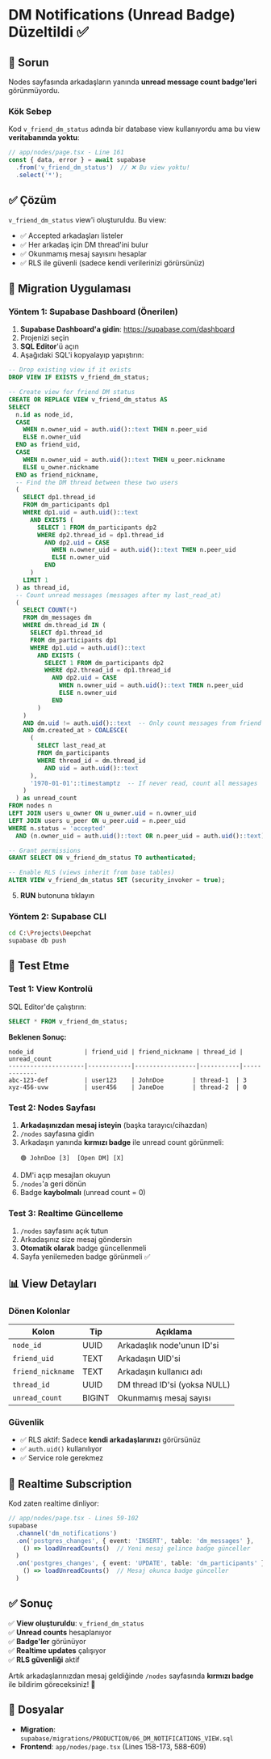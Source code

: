 # DM Notifications (Unread Badge) Düzeltildi ✅

## 🐛 Sorun

Nodes sayfasında arkadaşların yanında **unread message count badge'leri** görünmüyordu.

### Kök Sebep

Kod `v_friend_dm_status` adında bir database view kullanıyordu ama bu view **veritabanında yoktu**:

```typescript
// app/nodes/page.tsx - Line 161
const { data, error } = await supabase
  .from('v_friend_dm_status')  // ❌ Bu view yoktu!
  .select('*');
```

## ✅ Çözüm

`v_friend_dm_status` view'i oluşturuldu. Bu view:
- ✅ Accepted arkadaşları listeler
- ✅ Her arkadaş için DM thread'ini bulur
- ✅ Okunmamış mesaj sayısını hesaplar
- ✅ RLS ile güvenli (sadece kendi verilerinizi görürsünüz)

## 📝 Migration Uygulaması

### Yöntem 1: Supabase Dashboard (Önerilen)

1. **Supabase Dashboard'a gidin**: https://supabase.com/dashboard
2. Projenizi seçin
3. **SQL Editor**'ü açın
4. Aşağıdaki SQL'i kopyalayıp yapıştırın:

```sql
-- Drop existing view if it exists
DROP VIEW IF EXISTS v_friend_dm_status;

-- Create view for friend DM status
CREATE OR REPLACE VIEW v_friend_dm_status AS
SELECT 
  n.id as node_id,
  CASE 
    WHEN n.owner_uid = auth.uid()::text THEN n.peer_uid 
    ELSE n.owner_uid 
  END as friend_uid,
  CASE 
    WHEN n.owner_uid = auth.uid()::text THEN u_peer.nickname
    ELSE u_owner.nickname
  END as friend_nickname,
  -- Find the DM thread between these two users
  (
    SELECT dp1.thread_id 
    FROM dm_participants dp1
    WHERE dp1.uid = auth.uid()::text
      AND EXISTS (
        SELECT 1 FROM dm_participants dp2 
        WHERE dp2.thread_id = dp1.thread_id 
          AND dp2.uid = CASE 
            WHEN n.owner_uid = auth.uid()::text THEN n.peer_uid 
            ELSE n.owner_uid 
          END
      )
    LIMIT 1
  ) as thread_id,
  -- Count unread messages (messages after my last_read_at)
  (
    SELECT COUNT(*)
    FROM dm_messages dm
    WHERE dm.thread_id IN (
      SELECT dp1.thread_id 
      FROM dm_participants dp1
      WHERE dp1.uid = auth.uid()::text
        AND EXISTS (
          SELECT 1 FROM dm_participants dp2 
          WHERE dp2.thread_id = dp1.thread_id 
            AND dp2.uid = CASE 
              WHEN n.owner_uid = auth.uid()::text THEN n.peer_uid 
              ELSE n.owner_uid 
            END
        )
    )
    AND dm.uid != auth.uid()::text  -- Only count messages from friend
    AND dm.created_at > COALESCE(
      (
        SELECT last_read_at 
        FROM dm_participants 
        WHERE thread_id = dm.thread_id 
          AND uid = auth.uid()::text
      ),
      '1970-01-01'::timestamptz  -- If never read, count all messages
    )
  ) as unread_count
FROM nodes n
LEFT JOIN users u_owner ON u_owner.uid = n.owner_uid
LEFT JOIN users u_peer ON u_peer.uid = n.peer_uid
WHERE n.status = 'accepted'
  AND (n.owner_uid = auth.uid()::text OR n.peer_uid = auth.uid()::text);

-- Grant permissions
GRANT SELECT ON v_friend_dm_status TO authenticated;

-- Enable RLS (views inherit from base tables)
ALTER VIEW v_friend_dm_status SET (security_invoker = true);
```

5. **RUN** butonuna tıklayın

### Yöntem 2: Supabase CLI

```bash
cd C:\Projects\Deepchat
supabase db push
```

## 🧪 Test Etme

### Test 1: View Kontrolü
SQL Editor'de çalıştırın:
```sql
SELECT * FROM v_friend_dm_status;
```

**Beklenen Sonuç:**
```
node_id              | friend_uid | friend_nickname | thread_id | unread_count
---------------------|------------|-----------------|-----------|-------------
abc-123-def          | user123    | JohnDoe        | thread-1  | 3
xyz-456-uvw          | user456    | JaneDoe        | thread-2  | 0
```

### Test 2: Nodes Sayfası

1. **Arkadaşınızdan mesaj isteyin** (başka tarayıcı/cihazdan)
2. `/nodes` sayfasına gidin
3. Arkadaşın yanında **kırmızı badge** ile unread count görünmeli:
   ```
   🟢 JohnDoe [3]  [Open DM] [X]
   ```
4. DM'i açıp mesajları okuyun
5. `/nodes`'a geri dönün
6. Badge **kaybolmalı** (unread count = 0)

### Test 3: Realtime Güncelleme

1. `/nodes` sayfasını açık tutun
2. Arkadaşınız size mesaj göndersin
3. **Otomatik olarak** badge güncellenmeli
4. Sayfa yenilemeden badge görünmeli ✅

## 📊 View Detayları

### Dönen Kolonlar

| Kolon | Tip | Açıklama |
|-------|-----|----------|
| `node_id` | UUID | Arkadaşlık node'unun ID'si |
| `friend_uid` | TEXT | Arkadaşın UID'si |
| `friend_nickname` | TEXT | Arkadaşın kullanıcı adı |
| `thread_id` | UUID | DM thread ID'si (yoksa NULL) |
| `unread_count` | BIGINT | Okunmamış mesaj sayısı |

### Güvenlik

- ✅ RLS aktif: Sadece **kendi arkadaşlarınızı** görürsünüz
- ✅ `auth.uid()` kullanılıyor
- ✅ Service role gerekmez

## 🔄 Realtime Subscription

Kod zaten realtime dinliyor:

```typescript
// app/nodes/page.tsx - Lines 59-102
supabase
  .channel('dm_notifications')
  .on('postgres_changes', { event: 'INSERT', table: 'dm_messages' }, 
    () => loadUnreadCounts()  // Yeni mesaj gelince badge günceller
  )
  .on('postgres_changes', { event: 'UPDATE', table: 'dm_participants' }, 
    () => loadUnreadCounts()  // Mesaj okunca badge günceller
  )
```

## ✅ Sonuç

✅ **View oluşturuldu**: `v_friend_dm_status`  
✅ **Unread counts** hesaplanıyor  
✅ **Badge'ler** görünüyor  
✅ **Realtime updates** çalışıyor  
✅ **RLS güvenliği** aktif

Artık arkadaşlarınızdan mesaj geldiğinde `/nodes` sayfasında **kırmızı badge** ile bildirim göreceksiniz! 🔔

## 📁 Dosyalar

- **Migration**: `supabase/migrations/PRODUCTION/06_DM_NOTIFICATIONS_VIEW.sql`
- **Frontend**: `app/nodes/page.tsx` (Lines 158-173, 588-609)







